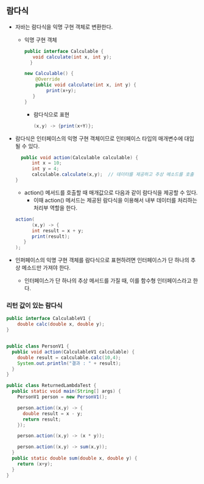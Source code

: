 ## 람다식
- 자바는 람다식을 익명 구현 객체로 변환한다. 
  - 익명 구현 객체
    ```java
    public interface Calculable {
       void calculate(int x, int y);
      }
    ```
    ```java
    new Calculable() {
        @Override 
        public void calculate(int x, int y) {
            print(x+y);
       }   
    }
    ```
    - 람다식으로 표현
      ```java
      (x,y) -> {print(x+Y)};
      ```

- 람다식은 인터페이스의 익명 구현 객체이므로 인터페이스 타입의 매개변수에 대입될 수 있다.
  ```java
    public void action(Calculable calculable) {
        int x = 10;
        int y = 4;
        calculable.calculate(x,y);  // 데이터를 제공하고 추상 메소드를 호출 
  }
  ```
  - action() 메서드를 호출할 때 매개값으로 다음과 같이 람다식을 제공할 수 있다.
    - 이때 action() 메서드는 제공된 람다식을 이용해서 내부 데이터를 처리하는 처리부 역할을 한다.
  ```java
  action(
        (x,y) -> {
        int result = x + y;
        print(result);     
     }  
  );
  ```

- 인퍼페이스의 익명 구현 객체를 람다식으로 표현하려면 인터페이스가 단 하나의 추상 메소드만 가져야 한다. 
  - 인터페이스가 단 하나의 추상 메서드를 가질 때, 이를 함수형 인터페이스라고 한다. 

### 리턴 값이 있는 람다식
```java
public interface CalculableV1 {
    double calc(double x, double y);
}


public class PersonV1 {
  public void action(CalculableV1 calculable) {
    double result = calculable.calc(10,4);
    System.out.println("결과 : " + result);
  }
}

public class ReturnedLambdaTest {
  public static void main(String[] args) {
    PersonV1 person = new PersonV1();

    person.action((x,y) -> {
      double result = x - y;
      return result;
    });

    person.action((x,y) -> (x * y));

    person.action((x,y) -> sum(x,y));
  }
  public static double sum(double x, double y) {
    return (x+y);
  }
}
```